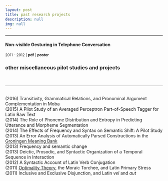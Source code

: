 ```yaml
---
layout: post
title: past research projects
description: null
img: null
---
```


***
<sub></sub>
<h4>Non-visible Gesturing in Telephone Conversation</h4>
<sup>2011 - 2012 | <b>pdf</b> | <b>poster</b></sup>

<br>

<h3>other miscellaneous pilot studies and projects</h3>
<br>

***
<sub></sub>  
(2016) Transitivity, Grammatical Relations, and Pronominal Argument Complementation in Moba  
<sup></sup>
(2015) A Pilot Study of an Averaged Perceptron Part-of-Speech Tagger for Latin Raw Text  
<sup></sup>
(2014) The Role of Phoneme Distribution and Entropy in Predicting Utterance and Morpheme Segmentation  
<sup></sup>
(2014) The Effects of Frequency and Syntax on Semantic Shift: A Pilot Study  
<sup></sup>
(2013) An Error Analysis of Automatically Parsed Constructions in the [Groningen Meaning Bank](http://gmb.let.rug.nl/)  
<sup></sup>
(2013) Frequency and semantic change  
<sup></sup>
(2013) Deictic, Prosodic, and Syntactic Organization of a Temporal Sequence in Interaction  
<sup></sup>
(2012) A Syntactic Account of Latin Verb Conjugation  
<sup></sup>
(2011) [Optimality Theory](http://en.wikipedia.org/wiki/Optimality_Theory), the Moraic Torchee, and Latin Primary Stress  
<sup></sup>
(2011) Inclusive and Exclusive Disjunction, and Latin *vel* and *aut*  
